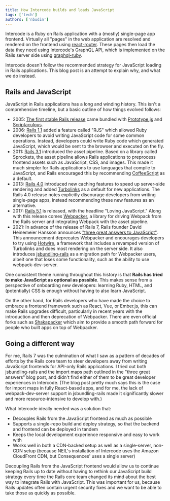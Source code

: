 ```yaml
---
title: How Intercode builds and loads JavaScript
tags: ['tech']
authors: ['nbudin']
---
```


Intercode is a Ruby on Rails application with a (mostly) single-page app frontend. Virtually all "pages" in the web
application are resolved and rendered on the frontend using [react-router](https://reactrouter.com/). These pages then
load the data they need using Intercode's GraphQL API, which is implemented on the Rails server side using
[graphql-ruby](https://graphql-ruby.org).

Intercode doesn't follow the recommended strategy for JavaScript loading in Rails applications. This blog post is an
attempt to explain why, and what we do instead.

## Rails and JavaScript

JavaScript in Rails applications has a long and winding history. This isn't a comprehensive timeline, but a basic
outline of how things evolved follows:

- 2005: [The first stable Rails release](https://rubyonrails.org/2005/12/13/rails-1-0-party-like-its-one-oh-oh)
  came bundled with [Prototype.js](http://prototypejs.org/) and [Scriptaculous](http://script.aculo.us/).
- 2006: [Rails 1.1](https://rubyonrails.org/2006/3/28/rails-1-1-rjs-active-record-respond_to-integration-tests-and-500-other-things)
  added a feature called "RJS" which allowed Ruby developers to avoid writing JavaScript code for some common
  operations. Instead, developers could write Ruby code which generated JavaScript, which would be sent to the browser
  and executed on the fly.
- 2011: [Rails 3.1](https://rubyonrails.org/2011/5/22/rails-3-1-release-candidate) introduced the asset pipeline. Based
  on a library called Sprockets, the asset pipeline allows Rails applications to preprocess frontend assets such as
  JavaScript, CSS, and images. This made it much simpler for Rails applications to use languages that compile to
  JavaScript, and Rails encouraged this by recommending [CoffeeScript](https://coffeescript.org/) as a default.
- 2013: [Rails 4.0](https://rubyonrails.org/2013/6/25/Rails-4-0-final) introduced new caching features to speed up
  server-side rendering and added [Turbolinks](https://github.com/turbolinks/turbolinks-classic) as a default for new
  applications. The Rails 4.0 release notes explicitly discourage developers from writing single-page apps, instead
  recommending these new features as an alternative.
- 2017: [Rails 5.1](https://rubyonrails.org/2017/4/27/Rails-5-1-final) is released, with the headline "Loving
  JavaScript." Along with this release comes [Webpacker](https://github.com/rails/webpacker), a library for driving
  Webpack from the Rails server and integrating Webpack with the asset pipeline.
- 2021: In advance of the release of Rails 7, Rails founder David Heinemeier Hansson announces
  ["three great answers to JavaScript"](https://world.hey.com/dhh/rails-7-will-have-three-great-answers-to-javascript-in-2021-8d68191b).
  This announcement deprecates Webpacker and encourages developers to try using [Hotwire](https://hotwired.dev/), a
  framework that includes a revamped version of Turbolinks and does most rendering on the server side. It also
  introduces [jsbundling-rails](https://github.com/rails/jsbundling-rails) as a migration path for Webpacker users,
  albeit one that loses some functionality, such as the ability to use webpack-dev-server.

One consistent theme running throughout this history is that **Rails has tried to make JavaScript as optional as possible**.
This makes sense from a perspective of onboarding new developers: learning Ruby, HTML, and (potentially) CSS is enough
without having to also learn JavaScript.

On the other hand, for Rails developers who have made the choice to embrace a frontend framework such as React, Vue, or
Ember.js, this can make Rails upgrades difficult, particularly in recent years with the introduction and then
deprecation of Webpacker. There are even official forks such as [Shakapacker](https://github.com/shakacode/shakapacker)
which aim to provide a smooth path forward for people who built apps on top of Webpacker.

## Going a different way

For me, Rails 7 was the culmination of what I saw as a pattern of decades of efforts by the Rails core team to steer
developers away from writing JavaScript frontends for API-only Rails applications. I tried out both jsbundling-rails
and the import maps path outlined in the "three great answers" blog post, and didn't find either of them to be great
developer experiences in Intercode. (The blog post pretty much says this is the case for import maps in fully
React-based apps, and for me, the lack of webpack-dev-server support in jsbundling-rails made it significantly slower
and more resource-intensive to develop with.)

What Intercode ideally needed was a solution that:

- Decouples Rails from the JavaScript frontend as much as possible
- Supports a single-repo build and deploy strategy, so that the backend and frontend can be deployed in tandem
- Keeps the local development experience responsive and easy to work with
- Works well in both a CDN-backed setup as well as a single-server, non-CDN setup (because NEIL's installation of
  Intercode uses the Amazon CloudFront CDN, but Consequences' uses a single server)

Decoupling Rails from the JavaScript frontend would allow us to continue keeping Rails up to date without having to
rethink our JavaScript build strategy every time the Rails core team changed its mind about the best way to integrate
Rails with JavaScript. This was important for us, because Rails updates often contain urgent security fixes and we want
to be able to take those as quickly as possible.
